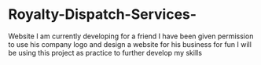 # Royalty-Dispatch-Services-
Website I am currently developing for a friend
I have been given permission to use his company logo and design a website for his business for fun 
I will be using this project as practice to further develop my skills
